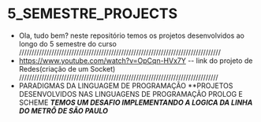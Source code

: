 # 5_SEMESTRE_PROJECTS
- Ola, tudo bem? neste repositório temos os projetos desenvolvidos ao longo do 5 semestre do curso /////////////////////////////////////////////////////////////////////////////////
- https://www.youtube.com/watch?v=OpCqn-HVx7Y -- link do projeto de Redes(criação de um Socket) 
////////////////////////////////////////////////////////////////////////////////
- PARADIGMAS DA LINGUAGEM DE PROGRAMAÇÃO 
**PROJETOS DESENVOLVIDOS NAS LINGUAGENS DE PROGRAMAÇÃO PROLOG E SCHEME 
***TEMOS UM DESAFIO IMPLEMENTANDO A LOGICA DA LINHA DO METRÔ DE SÃO PAULO***
